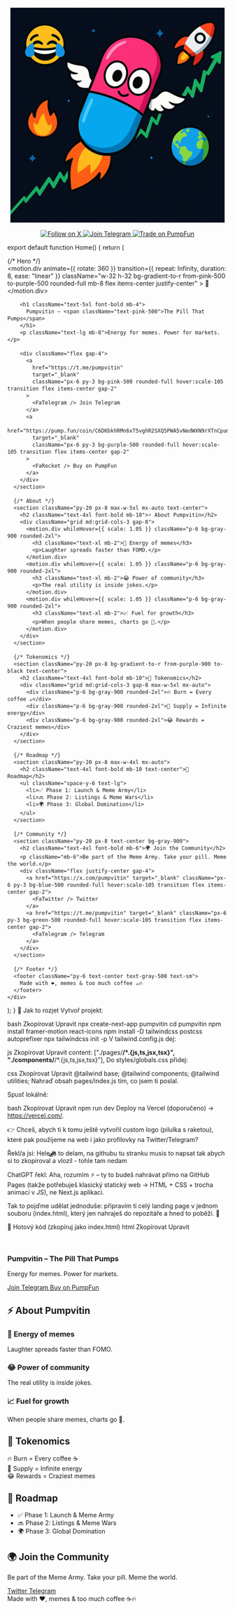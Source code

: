 <p align="center">
  <img src="Pumpvitin01.png" alt="Pumpvitin Logo" width="490"/>
</p>

<p align="center">
  <a href="https://x.com/pumpvitin" target="_blank">
    <img src="https://img.shields.io/badge/Follow%20us%20on%20X-1DA1F2?logo=twitter&logoColor=white&style=for-the-badge" alt="Follow on X">
  </a>
  <a href="https://t.me/pumpvitin" target="_blank">
    <img src="https://img.shields.io/badge/Join%20our%20Telegram-0088CC?logo=telegram&logoColor=white&style=for-the-badge" alt="Join Telegram">
  </a>
  <a href="https://pump.fun/coin/C6DKbkhRMn6xT5vghR2SXQ5PWA5vNedWXN9rXTnCpump" target="_blank">
    <img src="https://img.shields.io/badge/Trade%20on%20PumpFun-FF4081?style=for-the-badge" alt="Trade on PumpFun">
  </a>
</p>

export default function Home() {
  return (
    <div className="bg-black text-white min-h-screen font-sans">
      {/* Hero */}
      <section className="h-screen flex flex-col justify-center items-center text-center px-6">
        <motion.div
          animate={{ rotate: 360 }}
          transition={{ repeat: Infinity, duration: 8, ease: "linear" }}
          className="w-32 h-32 bg-gradient-to-r from-pink-500 to-purple-500 rounded-full mb-8 flex items-center justify-center"
        >
          <span className="text-4xl">💊</span>
        </motion.div>

        <h1 className="text-5xl font-bold mb-4">
          Pumpvitin – <span className="text-pink-500">The Pill That Pumps</span>
        </h1>
        <p className="text-lg mb-8">Energy for memes. Power for markets.</p>

        <div className="flex gap-4">
          <a
            href="https://t.me/pumpvitin"
            target="_blank"
            className="px-6 py-3 bg-pink-500 rounded-full hover:scale-105 transition flex items-center gap-2"
          >
            <FaTelegram /> Join Telegram
          </a>
          <a
            href="https://pump.fun/coin/C6DKbkhRMn6xT5vghR2SXQ5PWA5vNedWXN9rXTnCpump"
            target="_blank"
            className="px-6 py-3 bg-purple-500 rounded-full hover:scale-105 transition flex items-center gap-2"
          >
            <FaRocket /> Buy on PumpFun
          </a>
        </div>
      </section>

      {/* About */}
      <section className="py-20 px-8 max-w-5xl mx-auto text-center">
        <h2 className="text-4xl font-bold mb-10">⚡ About Pumpvitin</h2>
        <div className="grid md:grid-cols-3 gap-8">
          <motion.div whileHover={{ scale: 1.05 }} className="p-6 bg-gray-900 rounded-2xl">
            <h3 className="text-xl mb-2">💊 Energy of memes</h3>
            <p>Laughter spreads faster than FOMO.</p>
          </motion.div>
          <motion.div whileHover={{ scale: 1.05 }} className="p-6 bg-gray-900 rounded-2xl">
            <h3 className="text-xl mb-2">😂 Power of community</h3>
            <p>The real utility is inside jokes.</p>
          </motion.div>
          <motion.div whileHover={{ scale: 1.05 }} className="p-6 bg-gray-900 rounded-2xl">
            <h3 className="text-xl mb-2">📈 Fuel for growth</h3>
            <p>When people share memes, charts go 🚀.</p>
          </motion.div>
        </div>
      </section>

      {/* Tokenomics */}
      <section className="py-20 px-8 bg-gradient-to-r from-purple-900 to-black text-center">
        <h2 className="text-4xl font-bold mb-10">💊 Tokenomics</h2>
        <div className="grid md:grid-cols-3 gap-8 max-w-5xl mx-auto">
          <div className="p-6 bg-gray-900 rounded-2xl">🔥 Burn = Every coffee ☕</div>
          <div className="p-6 bg-gray-900 rounded-2xl">💊 Supply = Infinite energy</div>
          <div className="p-6 bg-gray-900 rounded-2xl">😂 Rewards = Craziest memes</div>
        </div>
      </section>

      {/* Roadmap */}
      <section className="py-20 px-8 max-w-4xl mx-auto">
        <h2 className="text-4xl font-bold mb-10 text-center">🚀 Roadmap</h2>
        <ul className="space-y-6 text-lg">
          <li>✅ Phase 1: Launch & Meme Army</li>
          <li>🔜 Phase 2: Listings & Meme Wars</li>
          <li>🌍 Phase 3: Global Domination</li>
        </ul>
      </section>

      {/* Community */}
      <section className="py-20 px-8 text-center bg-gray-900">
        <h2 className="text-4xl font-bold mb-6">🌍 Join the Community</h2>
        <p className="mb-6">Be part of the Meme Army. Take your pill. Meme the world.</p>
        <div className="flex justify-center gap-4">
          <a href="https://x.com/pumpvitin" target="_blank" className="px-6 py-3 bg-blue-500 rounded-full hover:scale-105 transition flex items-center gap-2">
            <FaTwitter /> Twitter
          </a>
          <a href="https://t.me/pumpvitin" target="_blank" className="px-6 py-3 bg-green-500 rounded-full hover:scale-105 transition flex items-center gap-2">
            <FaTelegram /> Telegram
          </a>
        </div>
      </section>

      {/* Footer */}
      <footer className="py-6 text-center text-gray-500 text-sm">
        Made with ❤️, memes & too much coffee ☕🔥
      </footer>
    </div>
  );
}
🚀 Jak to rozjet
Vytvoř projekt:

bash
Zkopírovat
Upravit
npx create-next-app pumpvitin
cd pumpvitin
npm install framer-motion react-icons
npm install -D tailwindcss postcss autoprefixer
npx tailwindcss init -p
V tailwind.config.js dej:

js
Zkopírovat
Upravit
content: ["./pages/**/*.{js,ts,jsx,tsx}", "./components/**/*.{js,ts,jsx,tsx}"],
Do styles/globals.css přidej:

css
Zkopírovat
Upravit
@tailwind base;
@tailwind components;
@tailwind utilities;
Nahraď obsah pages/index.js tím, co jsem ti poslal.

Spusť lokálně:

bash
Zkopírovat
Upravit
npm run dev
Deploy na Vercel (doporučeno) → https://vercel.com/.

👉 Chceš, abych ti k tomu ještě vytvořil custom logo (pilulka s raketou), které pak použijeme na web i jako profilovky na Twitter/Telegram?







Řekl/a jsi:
Hele ja to delam, na githubu tu stranku musis to napsat tak abych si to zkopiroval a vlozil - tohle tam nedam 


ChatGPT řekl:
Aha, rozumím ⚡ – ty to budeš nahrávat přímo na GitHub Pages (takže potřebuješ klasický statický web → HTML + CSS + trocha animací v JS), ne Next.js aplikaci.

Tak to pojďme udělat jednoduše: připravím ti celý landing page v jednom souboru (index.html), který jen nahraješ do repozitáře a hned to poběží. 🚀

📄 Hotový kód (zkopíruj jako index.html)
html
Zkopírovat
Upravit
<!DOCTYPE html>
<html lang="en">
<head>
  <meta charset="UTF-8" />
  <meta name="viewport" content="width=device-width, initial-scale=1.0"/>
  <title>Pumpvitin – The Pill That Pumps 💊</title>
  <script src="https://cdn.tailwindcss.com"></script>
  <style>
    body { font-family: 'Inter', sans-serif; }
    .pill {
      animation: spin 12s linear infinite;
    }
    @keyframes spin {
      from { transform: rotate(0deg); }
      to { transform: rotate(360deg); }
    }
  </style>
</head>
<body class="bg-black text-white">
  <!-- Hero -->
  <section class="h-screen flex flex-col justify-center items-center text-center px-6">
    <div class="pill w-32 h-32 bg-gradient-to-r from-pink-500 to-purple-500 rounded-full mb-8 flex items-center justify-center text-5xl">
      💊
    </div>
    <h1 class="text-5xl font-bold mb-4">
      Pumpvitin – <span class="text-pink-500">The Pill That Pumps</span>
    </h1>
    <p class="text-lg mb-8">Energy for memes. Power for markets.</p>
    <div class="flex gap-4 flex-wrap justify-center">
      <a href="https://t.me/pumpvitin" target="_blank"
         class="px-6 py-3 bg-pink-500 rounded-full hover:scale-105 transition">
        Join Telegram
      </a>
      <a href="https://pump.fun/coin/C6DKbkhRMn6xT5vghR2SXQ5PWA5vNedWXN9rXTnCpump" target="_blank"
         class="px-6 py-3 bg-purple-500 rounded-full hover:scale-105 transition">
        Buy on PumpFun
      </a>
    </div>
  </section>

  <!-- About -->
  <section class="py-20 px-8 max-w-5xl mx-auto text-center">
    <h2 class="text-4xl font-bold mb-10">⚡ About Pumpvitin</h2>
    <div class="grid md:grid-cols-3 gap-8">
      <div class="p-6 bg-gray-900 rounded-2xl hover:scale-105 transition">
        <h3 class="text-xl mb-2">💊 Energy of memes</h3>
        <p>Laughter spreads faster than FOMO.</p>
      </div>
      <div class="p-6 bg-gray-900 rounded-2xl hover:scale-105 transition">
        <h3 class="text-xl mb-2">😂 Power of community</h3>
        <p>The real utility is inside jokes.</p>
      </div>
      <div class="p-6 bg-gray-900 rounded-2xl hover:scale-105 transition">
        <h3 class="text-xl mb-2">📈 Fuel for growth</h3>
        <p>When people share memes, charts go 🚀.</p>
      </div>
    </div>
  </section>

  <!-- Tokenomics -->
  <section class="py-20 px-8 bg-gradient-to-r from-purple-900 to-black text-center">
    <h2 class="text-4xl font-bold mb-10">💊 Tokenomics</h2>
    <div class="grid md:grid-cols-3 gap-8 max-w-5xl mx-auto">
      <div class="p-6 bg-gray-900 rounded-2xl">🔥 Burn = Every coffee ☕</div>
      <div class="p-6 bg-gray-900 rounded-2xl">💊 Supply = Infinite energy</div>
      <div class="p-6 bg-gray-900 rounded-2xl">😂 Rewards = Craziest memes</div>
    </div>
  </section>

  <!-- Roadmap -->
  <section class="py-20 px-8 max-w-4xl mx-auto">
    <h2 class="text-4xl font-bold mb-10 text-center">🚀 Roadmap</h2>
    <ul class="space-y-6 text-lg">
      <li>✅ Phase 1: Launch & Meme Army</li>
      <li>🔜 Phase 2: Listings & Meme Wars</li>
      <li>🌍 Phase 3: Global Domination</li>
    </ul>
  </section>

  <!-- Community -->
  <section class="py-20 px-8 text-center bg-gray-900">
    <h2 class="text-4xl font-bold mb-6">🌍 Join the Community</h2>
    <p class="mb-6">Be part of the Meme Army. Take your pill. Meme the world.</p>
    <div class="flex justify-center gap-4 flex-wrap">
      <a href="https://x.com/pumpvitin" target="_blank"
         class="px-6 py-3 bg-blue-500 rounded-full hover:scale-105 transition">
        Twitter
      </a>
      <a href="https://t.me/pumpvitin" target="_blank"
         class="px-6 py-3 bg-green-500 rounded-full hover:scale-105 transition">
        Telegram
      </a>
    </div>
  </section>

  <!-- Footer -->
  <footer class="py-6 text-center text-gray-500 text-sm">
    Made with ❤️, memes & too much coffee ☕🔥
  </footer>
</body>
</html>
